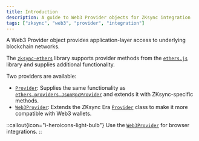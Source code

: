 ```yaml
---
title: Introduction
description: A guide to Web3 Provider objects for ZKsync integration
tags: ["zksync", "web3", "provider", "integration"]
---
```


A Web3 Provider object provides application-layer access to underlying blockchain networks.

The [`zksync-ethers`](https://www.npmjs.com/package/zksync-ethers/v/5.0.0) library supports
provider methods from the [`ethers.js`](https://docs.ethers.io/v5/api/providers) library and
supplies additional functionality.

Two providers are available:

- [`Provider`](/sdk/js/ethers/api/v5/provider/web3provider): Supplies the same functionality as
  [`ethers.providers.JsonRpcProvider`](https://docs.ethers.org/v5/api/providers/jsonrpc-provider/#JsonRpcProvider)
  and extends it with ZKsync-specific methods.
- [`Web3Provider`](/sdk/js/ethers/api/v5/provider/web3provider): Extends the ZKsync
Era [`Provider`](/sdk/js/ethers/api/v5/provider/providers) class to make it more compatible
  with Web3 wallets.

::callout{icon="i-heroicons-light-bulb"}
Use the [`Web3Provider`](/sdk/js/ethers/api/v5/provider/web3provider) for browser integrations.
::
